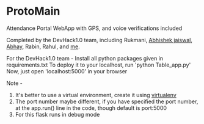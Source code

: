 # ProtoMain
Attendance Portal WebApp with GPS, and voice verifications included

Completed by the DevHack1.0 team, including Rukmani, [Abhishek jaiswal](https://github.com/abhishekjaiswal3158), [Abhay](https://github.com/abhaychaurasiya97), Rabin, Rahul, and [me](https://github.com/AdityaGupta150).

For the DevHack1.0 team -
  Install all python packages given in requirements.txt
  To deploy it to your localhost, run 'python Table_app.py' Now, just open 'localhost:5000' in your browser

Note -
  1. It's better to use a virtual environment, create it using [virtualenv](https://djangocentral.com/how-to-a-create-virtual-environment-for-python/)
  2. The port number maybe different, if you have specified the port number, at the app.run() line in the code, though default is port:5000
  3. For this flask runs in debug mode
